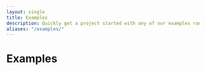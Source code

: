 ```yaml
---
layout: single
title: Examples
description: Quickly get a project started with any of our examples ranging from using parts of the framework to custom components and layouts.
aliases: "/examples/"
---
```


# Examples
